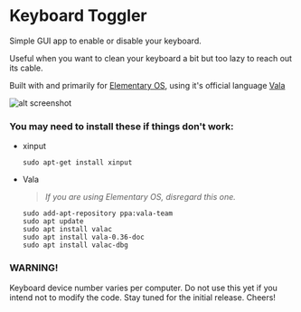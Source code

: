 # Keyboard Toggler
Simple GUI app to enable or disable your keyboard.

Useful when you want to clean your keyboard a bit but too lazy to reach out its cable.

Built with and primarily for [Elementary OS](https://elementary.io/), using it's official language [Vala](https://wiki.gnome.org/Projects/Vala)

![alt screenshot](https://raw.githubusercontent.com/raymelon/keyboard-toggler/master/media/caps/toggler1.0.0.png)

### You may need to install these if things don't work:

- xinput
 
      sudo apt-get install xinput

- Vala 
  > *If you are using Elementary OS, disregard this one.*
  
      sudo add-apt-repository ppa:vala-team
      sudo apt update
      sudo apt install valac
      sudo apt install vala-0.36-doc
      sudo apt install valac-dbg
      
### WARNING!

Keyboard device number varies per computer. Do not use this yet if you intend not to modify the code. Stay tuned for the initial release. Cheers!
